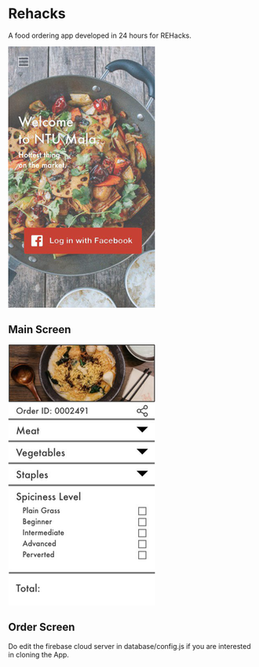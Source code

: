 # Rehacks 

A food ordering app developed in 24 hours for REHacks. 

![png](images/main_screen.png)
## Main Screen

![png](images/order_screen.png)
## Order Screen

Do edit the firebase cloud server in database/config.js if you are interested in cloning the App.
